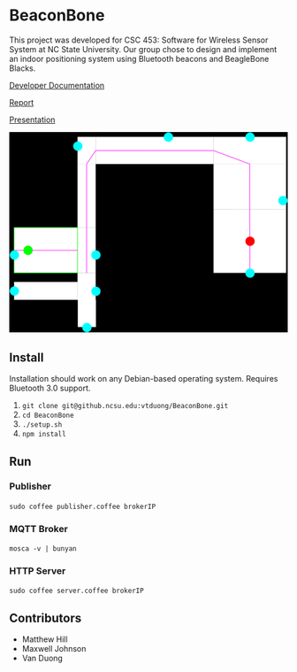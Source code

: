 # BeaconBone

This project was developed for CSC 453: Software for Wireless Sensor System at
NC State University. Our group chose to design and implement an indoor
positioning system using Bluetooth beacons and BeagleBone Blacks.

[Developer Documentation](docs/documentation.md)

[Report](docs/report.md)

[Presentation](docs/presentation.pdf)

![Demo](docs/demo.gif)

## Install

Installation should work on any Debian-based operating system.
Requires Bluetooth 3.0 support.

1. `git clone git@github.ncsu.edu:vtduong/BeaconBone.git`
2. `cd BeaconBone`
3. `./setup.sh`
4. `npm install`

## Run

### Publisher

`sudo coffee publisher.coffee brokerIP`

### MQTT Broker

`mosca -v | bunyan`

### HTTP Server

`sudo coffee server.coffee brokerIP`

## Contributors

* Matthew Hill
* Maxwell Johnson
* Van Duong
